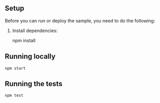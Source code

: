 
## Setup

Before you can run or deploy the sample, you need to do the following:

1.  Install dependencies:

    npm install

## Running locally

    npm start

## Running the tests

    npm test
